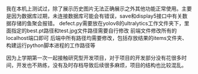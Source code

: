 我在本机上测试过，除了展示历史图片无法正确展示之外其他功能正常使用。主要是因为数据库过期，未连接数据库可能会有错误，save和display5接口中有关数据存储的鱼聚会报错。
defect.py需要放在yolov8的ultralytics工作文件夹下，里面指定的best.pt路径和test.jpg文件路径需要自行修改
前端文件修改所有的localhost端口即可
后端中所有路径均需要修改，包括存放结果的items文件夹、构建运行python脚本进程的工作路径等

因为上学期第一次一起接触研究型开发项目，对于项目的开发部分没有花很多时间，开发也不熟练，没有及时存档导致后续很多麻烦，项目的结构也比较混乱。